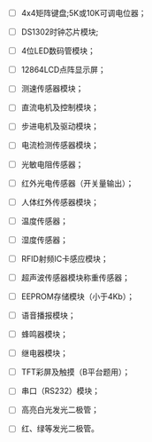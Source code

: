- [ ] 4x4矩阵键盘;5K或10K可调电位器；
- [ ] DS1302时钟芯片模块;
- [ ] 4位LED数码管模块；
- [ ] 12864LCD点阵显示屏；
- [ ] 测速传感器模块；
- [ ] 直流电机及控制模块；
- [ ] 步进电机及驱动模块；
- [ ] 电流检测传感器模块；
- [ ] 光敏电阻传感器；
- [ ] 红外光电传感器（开关量输出）；
- [ ] 人体红外传感器模块；
- [ ] 温度传感器；
- [ ] 湿度传感器；
- [ ] RFID射频IC卡感应模块；
- [ ] 超声波传感器模块称重传感器；
- [ ] EEPROM存储模块（小于4Kb）；
- [ ] 语音播报模块；
- [ ] 蜂鸣器模块；
- [ ] 继电器模块；
- [ ] TFT彩屏及触摸（B平台题用）；
- [ ] 串口（RS232）模块；
- [ ] 高亮白光发光二极管；
- [ ] 红、绿等发光二极管。

